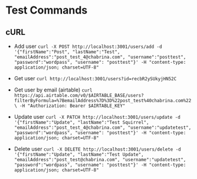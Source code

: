 # Test Commands

## cURL

* Add user
`curl -X POST http://localhost:3001/users/add -d '{"firstName":"Post", "lastName":"Test", "emailAddress":"post_test_4@chabrina.com", "username":"posttest", "password":"wordpass", "username": "posttest"}' -H "content-type: application/json; charset=UTF-8"`

* Get user
`curl http://localhost:3001/users?id=recbR2ySUkyjHN52C`

* Get user by email (airtable)
`curl https://api.airtable.com/v0/$AIRTABLE_BASE/users?filterByFormula=%7BemailAddress%7D%3D%22post_test%40chabrina.com%22 \
    -H "Authorization: Bearer $AIRTABLE_KEY"`
  

* Update user
`curl -X PATCH http://localhost:3001/users/update -d '{"firstName":"Update", "lastName":"Test Squirrel", "emailAddress":"post_test_4@chabrina.com", "username":"updatetest", "password":"wordpass", "username": "posttest"}' -H "content-type: application/json; charset=UTF-8"`

* Delete user
`curl -X DELETE http://localhost:3001/users/delete -d '{"firstName":"Update", "lastName":"Test Update", "emailAddress":"post_test@chabrina.com", "username":"updatetest", "password":"wordpass", "username": "posttest"}' -H "content-type: application/json; charset=UTF-8"`
